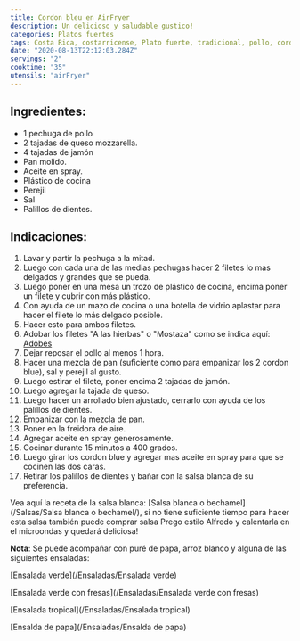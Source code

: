 ```yaml
---
title: Cordon bleu en AirFryer
description: Un delicioso y saludable gustico!
categories: Platos fuertes
tags: Costa Rica, costarricense, Plato fuerte, tradicional, pollo, cordon, gordon, blue, bleu , empanizado, pollo, airfryer
date: "2020-08-13T22:12:03.284Z"
servings: "2"
cooktime: "35"
utensils: "airFryer"
---
```

## Ingredientes:
- 1 pechuga de pollo
- 2 tajadas de queso mozzarella.
- 4 tajadas de jamón
- Pan molido.
- Aceite en spray.
- Plástico de cocina
- Perejil
- Sal
- Palillos de dientes.

## Indicaciones:

1. Lavar y partir la pechuga a la mitad.
2. Luego con cada una de las medias pechugas hacer 2 filetes lo mas delgados y grandes que se pueda.
3. Luego poner en una mesa un trozo de plástico de cocina, encima poner un filete y cubrir con más plástico.
4. Con ayuda de un mazo de cocina o una botella de vidrio aplastar para hacer el filete lo más delgado posible.
5. Hacer esto para ambos filetes.
6. Adobar los filetes "A las hierbas" o "Mostaza" como se indica aquí: [Adobes](/Adobes/#pollo-hierbas)
7. Dejar reposar el pollo al menos 1 hora.
8. Hacer una mezcla de pan (suficiente como para empanizar los 2 cordon blue), sal y perejil al gusto.
9. Luego estirar el filete, poner encima 2 tajadas de jamón.
10. Luego agregar la tajada de queso.
11. Luego hacer un arrollado bien ajustado, cerrarlo con ayuda de los palillos de dientes.
12. Empanizar con la mezcla de pan.
13. Poner en la freidora de aire.
14. Agregar aceite en spray generosamente.
15. Cocinar durante 15 minutos a 400 grados.
16. Luego girar los cordon blue y agregar mas aceite en spray para que se cocinen las dos caras.
17. Retirar los palillos de dientes y bañar con la salsa blanca de su preferencia.

Vea aquí la receta de la salsa blanca: [Salsa blanca o bechamel](/Salsas/Salsa blanca o bechamel/), si no tiene suficiente tiempo para hacer esta salsa también puede comprar salsa Prego estilo Alfredo y calentarla en el microondas y quedará deliciosa!

**Nota**: Se puede acompañar con puré de papa, arroz blanco y alguna de las siguientes ensaladas:

[Ensalada verde](/Ensaladas/Ensalada verde)

[Ensalada verde con fresas](/Ensaladas/Ensalada verde con fresas)

[Ensalada tropical](/Ensaladas/Ensalada tropical)

[Ensalda de papa](/Ensaladas/Ensalda de papa)
